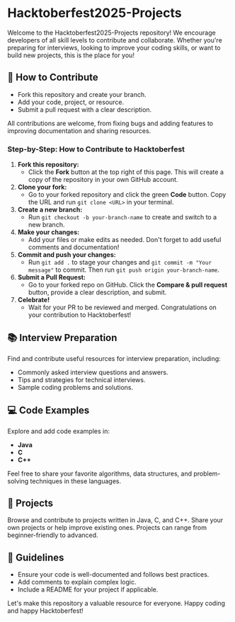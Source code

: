 # Hacktoberfest2025-Projects

Welcome to the Hacktoberfest2025-Projects repository! We encourage developers of all skill levels to contribute and collaborate. Whether you're preparing for interviews, looking to improve your coding skills, or want to build new projects, this is the place for you!

## 🤝 How to Contribute

- Fork this repository and create your branch.
- Add your code, project, or resource.
- Submit a pull request with a clear description.

All contributions are welcome, from fixing bugs and adding features to improving documentation and sharing resources.

### Step-by-Step: How to Contribute to Hacktoberfest

1. **Fork this repository:**
   - Click the **Fork** button at the top right of this page. This will create a copy of the repository in your own GitHub account.
2. **Clone your fork:**
   - Go to your forked repository and click the green **Code** button. Copy the URL and run `git clone <URL>` in your terminal.
3. **Create a new branch:**
   - Run `git checkout -b your-branch-name` to create and switch to a new branch.
4. **Make your changes:**
   - Add your files or make edits as needed. Don't forget to add useful comments and documentation!
5. **Commit and push your changes:**
   - Run `git add .` to stage your changes and `git commit -m "Your message"` to commit. Then run `git push origin your-branch-name`.
6. **Submit a Pull Request:**
   - Go to your forked repo on GitHub. Click the **Compare & pull request** button, provide a clear description, and submit.
7. **Celebrate!**
   - Wait for your PR to be reviewed and merged. Congratulations on your contribution to Hacktoberfest!

## 📚 Interview Preparation

Find and contribute useful resources for interview preparation, including:
- Commonly asked interview questions and answers.
- Tips and strategies for technical interviews.
- Sample coding problems and solutions.

## 💻 Code Examples

Explore and add code examples in:
- **Java**
- **C**
- **C++**

Feel free to share your favorite algorithms, data structures, and problem-solving techniques in these languages.

## 🚀 Projects

Browse and contribute to projects written in Java, C, and C++. Share your own projects or help improve existing ones. Projects can range from beginner-friendly to advanced.

## 📜 Guidelines

- Ensure your code is well-documented and follows best practices.
- Add comments to explain complex logic.
- Include a README for your project if applicable.

Let's make this repository a valuable resource for everyone. Happy coding and happy Hacktoberfest!